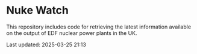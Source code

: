 # Nuke Watch

This repository includes code for retrieving the latest information available on the output of EDF nuclear power plants in the UK.

Last updated: 2025-03-25 21:13